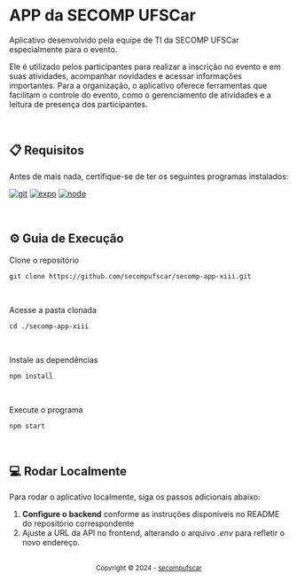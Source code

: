 # APP da SECOMP UFSCar
Aplicativo desenvolvido pela equipe de TI da SECOMP UFSCar especialmente para o evento.

Ele é utilizado pelos participantes para realizar a inscrição no evento e em suas atividades, acompanhar novidades e acessar informações importantes. Para a organização, o aplicativo oferece ferramentas que facilitam o controle do evento, como o gerenciamento de atividades e a leitura de presença dos participantes.

<br>

## 📋 Requisitos
Antes de mais nada, certifique-se de ter os seguintes programas instalados:

[![git][git-logo]][git-url] 
[![expo][expo-logo]][expo-url] 
[![node][node-logo]][node-url]

<br>

## ⚙️ Guia de Execução

Clone o repositório
```
git clone https://github.com/secompufscar/secomp-app-xiii.git
```

<br>

Acesse a pasta clonada

```
cd ./secomp-app-xiii
```

<br>

Instale as dependências

```
npm install
```

<br>

Execute o programa

```
npm start
```

<br>

## 💻 Rodar Localmente
Para rodar o aplicativo localmente, siga os passos adicionais abaixo:

1. **Configure o backend** conforme as instruções disponíveis no README do repositório correspondente
2. Ajuste a URL da API no frontend, alterando o arquivo *.env* para refletir o novo endereço.

<div align="center">
  <br/>
    <div>
      <sub>Copyright © 2024 - <a href="https://github.com/secompufscar">secompufscar</sub></a>
    </div>
</div>

[git-url]: https://git-scm.com/
[git-logo]: https://img.shields.io/badge/Git-f14e32?style=for-the-badge&logo=git&logoColor=white
[expo-url]: https://docs.expo.dev/
[expo-logo]: https://img.shields.io/badge/Expo-3ddc84?style=for-the-badge&logo=expo&logoColor=white
[node-url]: https://nodejs.org/en
[node-logo]: https://img.shields.io/badge/Node-1389fd?style=for-the-badge&logo=javascript&logoColor=white
[demo]: assets/images/demo.gif
